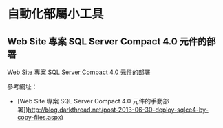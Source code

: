 ﻿# 自動化部屬小工具

## Web Site 專案 SQL Server Compact 4.0 元件的部署

[Web Site 專案 SQL Server Compact 4.0 元件的部署](ce_web_deploy)

參考網址：
- [Web Site 專案 SQL Server Compact 4.0 元件的手動部署])http://blog.darkthread.net/post-2013-06-30-deploy-sqlce4-by-copy-files.aspx)
